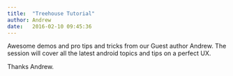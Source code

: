 ```yaml
---
title:  "Treehouse Tutorial"
author: Andrew
date:   2016-02-10 09:45:36
---
```

Awesome demos and pro tips and tricks from our Guest author Andrew. The session will cover all the latest android topics and tips on a perfect UX.

Thanks Andrew.